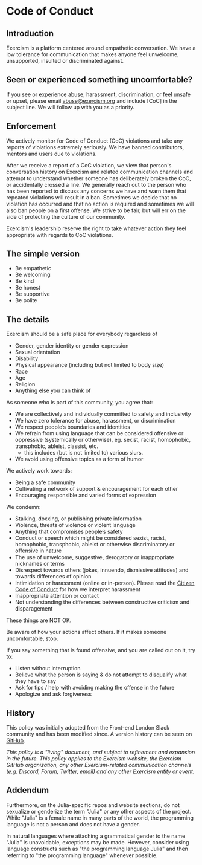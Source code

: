 # Code of Conduct

## Introduction

Exercism is a platform centered around empathetic conversation.
We have a low tolerance for communication that makes anyone feel unwelcome, unsupported, insulted or discriminated against.

## Seen or experienced something uncomfortable?

If you see or experience abuse, harassment, discrimination, or feel unsafe or upset, please email [abuse@exercism.org](mailto:abuse@exercism.org?subject=%5BCoC%5D) and include \[CoC\] in the subject line.
We will follow up with you as a priority.

## Enforcement

We actively monitor for Code of Conduct (CoC) violations and take any reports of violations extremely seriously.
We have banned contributors, mentors and users due to violations.

After we receive a report of a CoC violation, we view that person's conversation history on Exercism and related communication channels and attempt to understand whether someone has deliberately broken the CoC, or accidentally crossed a line.
We generally reach out to the person who has been reported to discuss any concerns we have and warn them that repeated violations will result in a ban.
Sometimes we decide that no violation has occurred and that no action is required and sometimes we will also ban people on a first offense.
We strive to be fair, but will err on the side of protecting the culture of our community.

Exercism's leadership reserve the right to take whatever action they feel appropriate with regards to CoC violations.

## The simple version

- Be empathetic
- Be welcoming
- Be kind
- Be honest
- Be supportive
- Be polite

## The details

Exercism should be a safe place for everybody regardless of

- Gender, gender identity or gender expression
- Sexual orientation
- Disability
- Physical appearance (including but not limited to body size)
- Race
- Age
- Religion
- Anything else you can think of

As someone who is part of this community, you agree that:

- We are collectively and individually committed to safety and inclusivity
- We have zero tolerance for abuse, harassment, or discrimination
- We respect people’s boundaries and identities
- We refrain from using language that can be considered offensive or oppressive (systemically or otherwise), eg. sexist, racist, homophobic, transphobic, ableist, classist, etc.
  - this includes (but is not limited to) various slurs.
- We avoid using offensive topics as a form of humor

We actively work towards:

- Being a safe community
- Cultivating a network of support & encouragement for each other
- Encouraging responsible and varied forms of expression

We condemn:

- Stalking, doxxing, or publishing private information
- Violence, threats of violence or violent language
- Anything that compromises people’s safety
- Conduct or speech which might be considered sexist, racist, homophobic, transphobic, ableist or otherwise discriminatory or offensive in nature
- The use of unwelcome, suggestive, derogatory or inappropriate nicknames or terms
- Disrespect towards others (jokes, innuendo, dismissive attitudes) and towards differences of opinion
- Intimidation or harassment (online or in-person).
  Please read the [Citizen Code of Conduct](https://github.com/stumpsyn/policies/blob/master/citizen_code_of_conduct.md) for how we interpret harassment
- Inappropriate attention or contact
- Not understanding the differences between constructive criticism and disparagement

These things are NOT OK.

Be aware of how your actions affect others.
If it makes someone uncomfortable, stop.

If you say something that is found offensive, and you are called out on it, try to:

- Listen without interruption
- Believe what the person is saying & do not attempt to disqualify what they have to say
- Ask for tips / help with avoiding making the offense in the future
- Apologize and ask forgiveness

## History

This policy was initially adopted from the Front-end London Slack community and has been modified since.
A version history can be seen on [GitHub](https://github.com/exercism/website-copy/edit/main/pages/code_of_conduct.md).

_This policy is a "living" document, and subject to refinement and expansion in the future.
This policy applies to the Exercism website, the Exercism GitHub organization, any other Exercism-related communication channels (e.g. Discord, Forum, Twitter, email) and any other Exercism entity or event._

## Addendum

Furthermore, on the Julia-specific repos and website sections, do not sexualize or genderize the term "Julia" or any other aspects of the project.
While "Julia" is a female name in many parts of the world, the programming language is not a person and does not have a gender.

In natural languages where attaching a grammatical gender to the name "Julia" is unavoidable, exceptions may be made.
However, consider using language constructs such as "the programming language Julia" and then referring to "the programming language" whenever possible.
